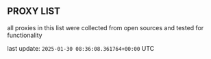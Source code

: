 ## PROXY LIST

all proxies in this list were collected from open sources and tested for functionality

last update: `2025-01-30 08:36:08.361764+00:00` UTC